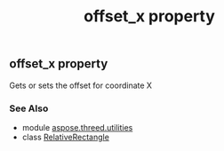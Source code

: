 ﻿---
title: offset_x property
second_title: Aspose.3D for Python via .NET API References
description: 
type: docs
weight: 70
url: /python-net/aspose.threed.utilities/relativerectangle/offset_x/
is_root: false
---

## offset_x property


Gets or sets the offset for coordinate X

### See Also
* module [aspose.threed.utilities](../../)
* class [RelativeRectangle](/3d/python-net/aspose.threed.utilities/relativerectangle)
